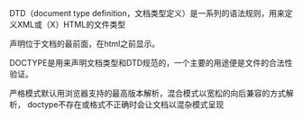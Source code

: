 DTD（document type definition，文档类型定义）是一系列的语法规则，用来定义XML或（X）HTML的文件类型

<!doctype>声明位于文档的最前面，在html之前显示。
DOCTYPE是用来声明文档类型和DTD规范的，一个主要的用途便是文件的合法性验证。

严格模式默认用浏览器支持的最高版本解析，混合模式以宽松的向后兼容的方式解析，
doctype不存在或格式不正确时会让文档以混杂模式呈现
